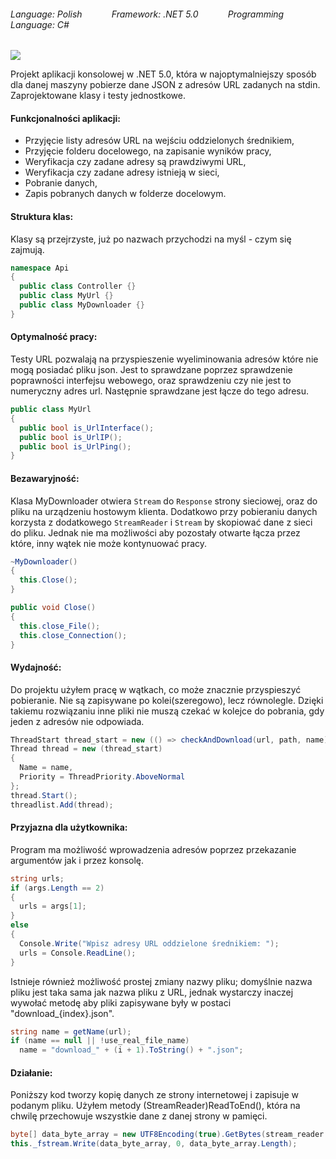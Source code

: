###### Language: Polish &nbsp;&nbsp;&nbsp;&nbsp;&nbsp;&nbsp;&nbsp;&nbsp;&nbsp;&nbsp; Framework: .NET 5.0 &nbsp;&nbsp;&nbsp;&nbsp;&nbsp;&nbsp;&nbsp;&nbsp;&nbsp;&nbsp; Programming Language: C#

[![](https://img.icons8.com/color/25/000000/c-sharp-logo.png)](#)

Projekt aplikacji konsolowej w .NET 5.0, która w najoptymalniejszy sposób dla danej maszyny pobierze dane JSON z adresów URL zadanych na stdin.
Zaprojektowane klasy i testy jednostkowe.

#### Funkcjonalności aplikacji:
- Przyjęcie listy adresów URL na wejściu oddzielonych średnikiem,
- Przyjęcie folderu docelowego, na zapisanie wyników pracy,
- Weryfikacja czy zadane adresy są prawdziwymi URL,
- Weryfikacja czy zadane adresy istnieją w sieci,
- Pobranie danych,
- Zapis pobranych danych w folderze docelowym.

#### Struktura klas:
Klasy są przejrzyste, już po nazwach przychodzi na myśl - czym się zajmują.
```csharp
namespace Api
{
  public class Controller {}
  public class MyUrl {}
  public class MyDownloader {}
}
```

#### Optymalność pracy:
Testy URL pozwalają na przyspieszenie wyeliminowania adresów które nie mogą posiadać pliku json. Jest to sprawdzane poprzez sprawdzenie poprawności interfejsu webowego, oraz sprawdzeniu czy nie jest to numeryczny adres url. Następnie sprawdzane jest łącze do tego adresu.
```csharp
public class MyUrl
{
  public bool is_UrlInterface();
  public bool is_UrlIP();
  public bool is_UrlPing();
}
```

#### Bezawaryjność:
Klasa MyDownloader otwiera `Stream` do `Response` strony sieciowej, oraz do pliku na urządzeniu hostowym klienta. Dodatkowo przy pobieraniu danych korzysta z dodatkowego `StreamReader` i `Stream` by skopiować dane z sieci do pliku. Jednak nie ma możliwości aby pozostały otwarte łącza przez które, inny wątek nie może kontynuować pracy.
```csharp
~MyDownloader()
{
  this.Close();
}

public void Close()
{
  this.close_File();
  this.close_Connection();
}
```

#### Wydajność:
Do projektu użyłem pracę w wątkach, co może znacznie przyspieszyć pobieranie. Nie są zapisywane po kolei(szeregowo), lecz równolegle. Dzięki takiemu rozwiązaniu inne pliki nie muszą czekać w kolejce do pobrania, gdy jeden z adresów nie odpowiada.
```csharp
ThreadStart thread_start = new (() => checkAndDownload(url, path, name));
Thread thread = new (thread_start)
{
  Name = name,
  Priority = ThreadPriority.AboveNormal
};
thread.Start();
threadlist.Add(thread);
```

#### Przyjazna dla użytkownika:
Program ma możliwość wprowadzenia adresów poprzez przekazanie argumentów jak i przez konsolę.
```csharp
string urls;
if (args.Length == 2)
{
  urls = args[1];
}
else
{
  Console.Write("Wpisz adresy URL oddzielone średnikiem: ");
  urls = Console.ReadLine();
}
```
Istnieje również możliwość prostej zmiany nazwy pliku; domyślnie nazwa pliku jest taka sama jak nazwa pliku z URL, jednak wystarczy inaczej wywołać metodę aby pliki zapisywane były w postaci "download_{index}.json".
```csharp
string name = getName(url);
if (name == null || !use_real_file_name)
  name = "download_" + (i + 1).ToString() + ".json";
```

#### Działanie:
Poniższy kod tworzy kopię danych ze strony internetowej i zapisuje w podanym pliku. Użyłem metody (StreamReader)ReadToEnd(), która na chwilę przechowuje wszystkie dane z danej strony w pamięci.
```csharp
byte[] data_byte_array = new UTF8Encoding(true).GetBytes(stream_reader.ReadToEnd());
this._fstream.Write(data_byte_array, 0, data_byte_array.Length);
```
